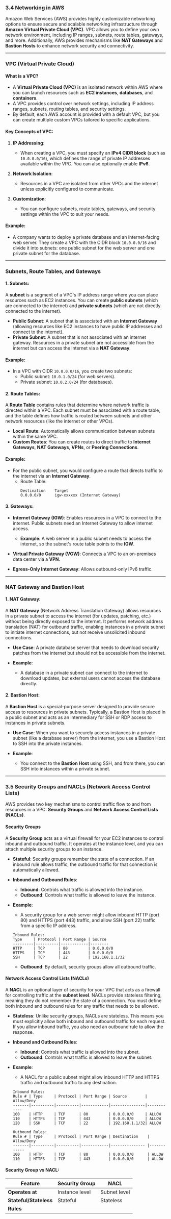 ### **3.4 Networking in AWS**

Amazon Web Services (AWS) provides highly customizable networking options to ensure secure and scalable networking infrastructure through **Amazon Virtual Private Cloud (VPC)**. VPC allows you to define your own network environment, including IP ranges, subnets, route tables, gateways, and more. Additionally, AWS provides mechanisms like **NAT Gateways** and **Bastion Hosts** to enhance network security and connectivity.

---

### **VPC (Virtual Private Cloud)**

#### **What is a VPC?**
- A **Virtual Private Cloud (VPC)** is an isolated network within AWS where you can launch resources such as **EC2 instances**, **databases**, and **containers**.
- A VPC provides control over network settings, including IP address ranges, subnets, routing tables, and security settings.
- By default, each AWS account is provided with a default VPC, but you can create multiple custom VPCs tailored to specific applications.

#### **Key Concepts of VPC:**
1. **IP Addressing**: 
   - When creating a VPC, you must specify an **IPv4 CIDR block** (such as `10.0.0.0/16`), which defines the range of private IP addresses available within the VPC. You can also optionally enable **IPv6**.
   
2. **Network Isolation**: 
   - Resources in a VPC are isolated from other VPCs and the internet unless explicitly configured to communicate.

3. **Customization**:
   - You can configure subnets, route tables, gateways, and security settings within the VPC to suit your needs.

#### **Example**:
- A company wants to deploy a private database and an internet-facing web server. They create a VPC with the CIDR block `10.0.0.0/16` and divide it into subnets: one public subnet for the web server and one private subnet for the database.

---

### **Subnets, Route Tables, and Gateways**

#### **1. Subnets**:
A **subnet** is a segment of a VPC's IP address range where you can place resources such as EC2 instances. You can create **public subnets** (which are connected to the internet) and **private subnets** (which are not directly connected to the internet).

- **Public Subnet**: A subnet that is associated with an **Internet Gateway** (allowing resources like EC2 instances to have public IP addresses and connect to the internet).
- **Private Subnet**: A subnet that is not associated with an internet gateway. Resources in a private subnet are not accessible from the internet but can access the internet via a **NAT Gateway**.

#### **Example**:
- In a VPC with CIDR `10.0.0.0/16`, you create two subnets:
  - Public subnet: `10.0.1.0/24` (for web servers).
  - Private subnet: `10.0.2.0/24` (for databases).

#### **2. Route Tables**:
A **Route Table** contains rules that determine where network traffic is directed within a VPC. Each subnet must be associated with a route table, and the table defines how traffic is routed between subnets and other network resources (like the internet or other VPCs).

- **Local Route**: Automatically allows communication between subnets within the same VPC.
- **Custom Routes**: You can create routes to direct traffic to **Internet Gateways**, **NAT Gateways**, **VPNs**, or **Peering Connections**.

#### **Example**:
- For the public subnet, you would configure a route that directs traffic to the internet via an **Internet Gateway**.
  - Route Table:
    ```
    Destination    Target
    0.0.0.0/0      igw-xxxxxx (Internet Gateway)
    ```

#### **3. Gateways**:
- **Internet Gateway (IGW)**: Enables resources in a VPC to connect to the internet. Public subnets need an Internet Gateway to allow internet access.
  - **Example**: A web server in a public subnet needs to access the internet, so the subnet's route table points to the **IGW**.

- **Virtual Private Gateway (VGW)**: Connects a VPC to an on-premises data center via a **VPN**.

- **Egress-Only Internet Gateway**: Allows outbound-only IPv6 traffic.

---

### **NAT Gateway and Bastion Host**

#### **1. NAT Gateway**:
A **NAT Gateway** (Network Address Translation Gateway) allows resources in a private subnet to access the internet (for updates, patching, etc.) without being directly exposed to the internet. It performs network address translation (NAT) for outbound traffic, enabling instances in a private subnet to initiate internet connections, but not receive unsolicited inbound connections.

- **Use Case**: A private database server that needs to download security patches from the internet but should not be accessible from the internet.

- **Example**:
  - A database in a private subnet can connect to the internet to download updates, but external users cannot access the database directly.

#### **2. Bastion Host**:
A **Bastion Host** is a special-purpose server designed to provide secure access to resources in private subnets. Typically, a Bastion Host is placed in a public subnet and acts as an intermediary for SSH or RDP access to instances in private subnets.

- **Use Case**: When you want to securely access instances in a private subnet (like a database server) from the internet, you use a Bastion Host to SSH into the private instances.

- **Example**:
  - You connect to the **Bastion Host** using SSH, and from there, you can SSH into instances within a private subnet.

---

### **3.5 Security Groups and NACLs (Network Access Control Lists)**

AWS provides two key mechanisms to control traffic flow to and from resources in a VPC: **Security Groups** and **Network Access Control Lists (NACLs)**.

#### **Security Groups**

A **Security Group** acts as a virtual firewall for your EC2 instances to control inbound and outbound traffic. It operates at the instance level, and you can attach multiple security groups to an instance.

- **Stateful**: Security groups remember the state of a connection. If an inbound rule allows traffic, the outbound traffic for that connection is automatically allowed.

- **Inbound and Outbound Rules**:
  - **Inbound**: Controls what traffic is allowed into the instance.
  - **Outbound**: Controls what traffic is allowed to leave the instance.

- **Example**:
  - A security group for a web server might allow inbound HTTP (port 80) and HTTPS (port 443) traffic, and allow SSH (port 22) traffic from a specific IP address.

  ```
  Inbound Rules:
  Type     | Protocol | Port Range | Source
  ---------|----------|------------|--------
  HTTP     | TCP      | 80         | 0.0.0.0/0
  HTTPS    | TCP      | 443        | 0.0.0.0/0
  SSH      | TCP      | 22         | 192.168.1.1/32
  ```

  - **Outbound**: By default, security groups allow all outbound traffic.

#### **Network Access Control Lists (NACLs)**

A **NACL** is an optional layer of security for your VPC that acts as a firewall for controlling traffic at the **subnet level**. NACLs provide stateless filtering, meaning they do not remember the state of a connection. You must define both inbound and outbound rules for any traffic that needs to be allowed.

- **Stateless**: Unlike security groups, NACLs are stateless. This means you must explicitly allow both inbound and outbound traffic for each request. If you allow inbound traffic, you also need an outbound rule to allow the response.

- **Inbound and Outbound Rules**:
  - **Inbound**: Controls what traffic is allowed into the subnet.
  - **Outbound**: Controls what traffic is allowed to leave the subnet.

- **Example**:
  - A NACL for a public subnet might allow inbound HTTP and HTTPS traffic and outbound traffic to any destination.

  ```
  Inbound Rules:
  Rule # | Type     | Protocol | Port Range | Source        | Allow/Deny
  -------|----------|----------|------------|---------------|------------
  100    | HTTP     | TCP      | 80         | 0.0.0.0/0     | ALLOW
  110    | HTTPS    | TCP      | 443        | 0.0.0.0/0     | ALLOW
  120    | SSH      | TCP      | 22         | 192.168.1.1/32| ALLOW
  ```

  ```
  Outbound Rules:
  Rule # | Type     | Protocol | Port Range | Destination    | Allow/Deny
  -------|----------|----------|------------|--------------- |------------
  100    | HTTP     | TCP      | 80         | 0.0.0.0/0      | ALLOW
  110    | HTTPS    | TCP      | 443        | 0.0.0.0/0      | ALLOW
  ```

#### **Security Group vs NACL**:
| **Feature**           | **Security Group**                          | **NACL**                                   |
|-----------------------|---------------------------------------------|--------------------------------------------|
| **Operates at**        | Instance level                             | Subnet level                              |
| **Stateful/Stateless** | Stateful                                   | Stateless                                 |
| **Rules**
